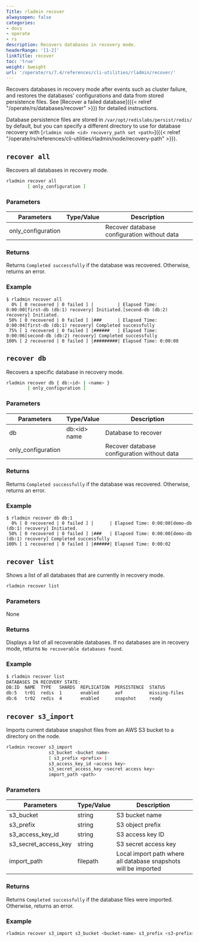 ```yaml
---
Title: rladmin recover
alwaysopen: false
categories:
- docs
- operate
- rs
description: Recovers databases in recovery mode.
headerRange: '[1-2]'
linkTitle: recover
toc: 'true'
weight: $weight
url: '/operate/rs/7.4/references/cli-utilities/rladmin/recover/'
---
```


Recovers databases in recovery mode after events such as cluster failure, and restores the databases' configurations and data from stored persistence files. See [Recover a failed database]({{< relref "/operate/rs/databases/recover" >}}) for detailed instructions.

Database persistence files are stored in `/var/opt/redislabs/persist/redis/` by default, but you can specify a different directory to use for database recovery with [`rladmin node <id> recovery_path set <path>`]({{< relref "/operate/rs/references/cli-utilities/rladmin/node/recovery-path" >}}).

## `recover all`

Recovers all databases in recovery mode.

```sh
rladmin recover all
        [ only_configuration ]
```

### Parameters

| Parameters         | Type/Value | Description                                 |
|--------------------|------------|---------------------------------------------|
| only_configuration |            | Recover database configuration without data |

### Returns

Returns `Completed successfully` if the database was recovered. Otherwise, returns an error.

### Example

```
$ rladmin recover all
  0% [ 0 recovered | 0 failed ] |         | Elapsed Time: 0:00:00[first-db (db:1) recovery] Initiated.[second-db (db:2) recovery] Initiated.
 50% [ 0 recovered | 0 failed ] |###      | Elapsed Time: 0:00:04[first-db (db:1) recovery] Completed successfully
 75% [ 1 recovered | 0 failed ] |######   | Elapsed Time: 0:00:06[second-db (db:2) recovery] Completed successfully
100% [ 2 recovered | 0 failed ] |#########| Elapsed Time: 0:00:08
```

## `recover db`

Recovers a specific database in recovery mode.

```sh
rladmin recover db { db:<id> | <name> }
        [ only_configuration ]
```

### Parameters

| Parameters         | Type/Value           | Description                                 |
|--------------------|----------------------|---------------------------------------------|
| db                 | db:\<id\> <br />name | Database to recover                         |
| only_configuration |                      | Recover database configuration without data |

### Returns

Returns `Completed successfully` if the database was recovered. Otherwise, returns an error.

### Example

```
$ rladmin recover db db:1
  0% [ 0 recovered | 0 failed ] |      | Elapsed Time: 0:00:00[demo-db (db:1) recovery] Initiated.
 50% [ 0 recovered | 0 failed ] |###   | Elapsed Time: 0:00:00[demo-db (db:1) recovery] Completed successfully
100% [ 1 recovered | 0 failed ] |######| Elapsed Time: 0:00:02
```

## `recover list`

Shows a list of all databases that are currently in recovery mode.

```sh
rladmin recover list
```

### Parameters

None

### Returns

Displays a list of all recoverable databases. If no databases are in recovery mode, returns `No recoverable databases found`.

### Example

```sh
$ rladmin recover list
DATABASES IN RECOVERY STATE:
DB:ID  NAME  TYPE   SHARDS  REPLICATION  PERSISTENCE  STATUS
db:5   tr01  redis  1       enabled      aof          missing-files
db:6   tr02  redis  4       enabled      snapshot     ready
```

## `recover s3_import`

Imports current database snapshot files from an AWS S3 bucket to a directory on the node.

```sh
rladmin recover s3_import
                s3_bucket <bucket name>
                [ s3_prefix <prefix> ]
                s3_access_key_id <access key>
                s3_secret_access_key <secret access key>
                import_path <path>
```

### Parameters

| Parameters           | Type/Value | Description                                                      |
|----------------------|------------|------------------------------------------------------------------|
| s3_bucket            | string     | S3 bucket name                                                   |
| s3_prefix            | string     | S3 object prefix                                                 |
| s3_access_key_id     | string     | S3 access key ID                                                 |
| s3_secret_access_key | string     | S3 secret access key                                             |
| import_path           | filepath   | Local import path where all database snapshots will be imported  |

### Returns

Returns `Completed successfully` if the database files were imported. Otherwise, returns an error.

### Example

```sh
rladmin recover s3_import s3_bucket <bucket-name> s3_prefix <s3-prefix>/ s3_access_key_id <access-key> s3_secret_access_key <secret-access-key> import_path /tmp
```
